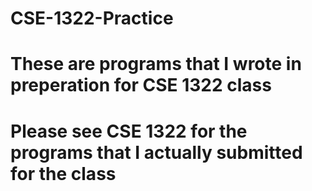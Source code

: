# CSE-1322-Practice
# These are programs that I wrote in preperation for CSE 1322 class
# Please see CSE 1322 for the programs that I actually submitted for the class
